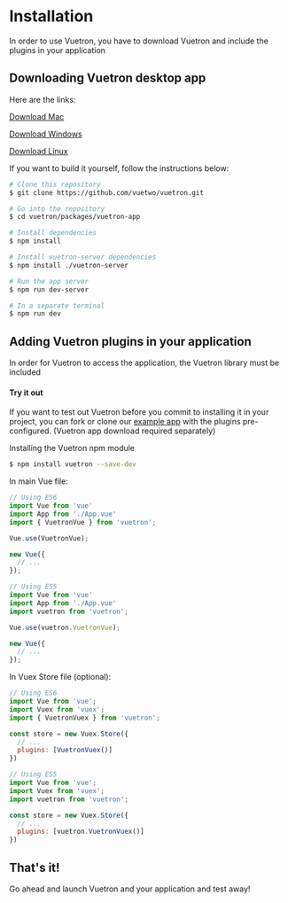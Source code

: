 # Installation

In order to use Vuetron, you have to download Vuetron and include the plugins in your application

## Downloading Vuetron desktop app

Here are the links:

[Download Mac](https://github.com/vuetwo/vuetron/releases/download/v1.0.0/Vuetron-1.0.0-osx.dmg)

[Download Windows](https://github.com/vuetwo/vuetron/releases/download/v1.0.0/Vuetron-1.0.0-win32-ia32.zip)

[Download Linux](https://github.com/vuetwo/vuetron/releases/download/v1.0.0/Vuetron-1.0.0-amd64.deb)

If you want to build it yourself, follow the instructions below:

```bash
# Clone this repository
$ git clone https://github.com/vuetwo/vuetron.git

# Go into the repository
$ cd vuetron/packages/vuetron-app

# Install dependencies
$ npm install

# Install vuetron-server dependencies
$ npm install ./vuetron-server

# Run the app server
$ npm run dev-server

# In a separate terminal
$ npm run dev
```

## Adding Vuetron plugins in your application

In order for Vuetron to access the application, the Vuetron library must be included

#### Try it out
If you want to test out Vuetron before you commit to installing it in your project, you can fork or clone our [example app](https://github.com/vuetwo/vuetron-example-app) with the plugins pre-configured. (Vuetron app download required separately)

Installing the Vuetron npm module
```bash
$ npm install vuetron --save-dev
```

In main Vue file:
```js
// Using ES6
import Vue from 'vue'
import App from './App.vue'
import { VuetronVue } from 'vuetron';

Vue.use(VuetronVue);

new Vue({
  // ...
});

// Using ES5
import Vue from 'vue'
import App from './App.vue'
import vuetron from 'vuetron';

Vue.use(vuetron.VuetronVue);

new Vue({
  // ...
});
```

In Vuex Store file (optional):
```js
// Using ES6
import Vue from 'vue';
import Vuex from 'vuex';
import { VuetronVuex } from 'vuetron';

const store = new Vuex.Store({
  // ...
  plugins: [VuetronVuex()]
})

// Using ES5
import Vue from 'vue';
import Vuex from 'vuex';
import vuetron from 'vuetron';

const store = new Vuex.Store({
  // ...
  plugins: [vuetron.VuetronVuex()]
})
```
## That's it!

Go ahead and launch Vuetron and your application and test away!
